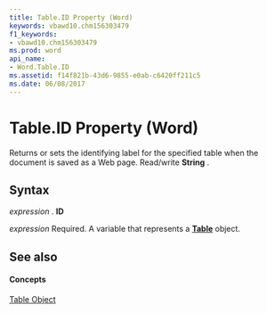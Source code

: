 ```yaml
---
title: Table.ID Property (Word)
keywords: vbawd10.chm156303479
f1_keywords:
- vbawd10.chm156303479
ms.prod: word
api_name:
- Word.Table.ID
ms.assetid: f14f821b-43d6-9855-e0ab-c6420ff211c5
ms.date: 06/08/2017
---
```



# Table.ID Property (Word)

Returns or sets the identifying label for the specified table when the document is saved as a Web page. Read/write  **String** .


## Syntax

 _expression_ . **ID**

 _expression_ Required. A variable that represents a **[Table](Word.Table.md)** object.


## See also


#### Concepts


[Table Object](Word.Table.md)

